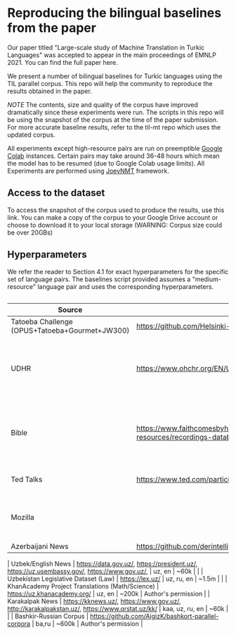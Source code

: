 # Reproducing the bilingual baselines from the paper

Our paper titled "Large-scale study of Machine Translation in Turkic Languages" was accepted to appear in the main proceedings of EMNLP 2021. You can find the full paper here. 

We present a number of bilingual baselines for Turkic languages using the TIL parallel corpus. This repo will help the community to reproduce the results obtained in the paper. 


*NOTE* The contents, size and quality of the corpus have improved dramatically since these experiments were run. The scripts in this repo will be using the snapshot of the corpus at the time of the paper submission. For more accurate baseline results, refer to the til-mt repo which uses the updated corpus.

All experiments except high-resource pairs are run on preemptible [Google Colab](https://colab.research.google.com/notebooks/intro.ipynb#recent=true) instances. Certain pairs may take around 36-48 hours which mean the model has to be resumed (due to Google Colab usage limits). All Experiments are performed using [JoeyNMT](https://github.com/joeynmt/joeynmt) framework.

## Access to the dataset

To access the snapshot of the corpus used to produce the results, use this link. You can make a copy of the corpus to your Google Drive account or choose to download it to your local storage (WARNING: Corpus size could be over 20GBs)


## Hyperparameters

We refer the reader to Section 4.1 for exact hyperparameters for the specific set of language pairs. The baselines script provided assumes a "medium-resource" language pair and uses the corresponding hyperparameters. 


##
| Source                           | Link                                              | Languages  | Size  | Licence/Usage                                      |
|----------------------------------|---------------------------------------------------|------------|-------|----------------------------------------------------|
| Tatoeba Challenge (OPUS+Tatoeba+Gourmet+JW300) | https://github.com/Helsinki-NLP/Tatoeba-Challenge | tr, uz, ka | ~40m  | https://creativecommons.org/licenses/by-nc-sa/4.0/ |
| UDHR                                 |    https://www.ohchr.org/EN/UDHR/Pages/SearchByLang.aspx                       | alt, ba, az, cv, cjs, crh, en, gag, kaa, kjh, kk, ky, sah, slr, tk, tt, ug, uz, tr           |      ~100 per direction |                                                    |
| Bible                                |      https://www.faithcomesbyhearing.com/audio-bible-resources/recordings-database                    | alt, ba, az, cjs,cv, crh, en, gag, kaa, kjh, kk, ky, sah, tk, tt, ug, uz, tr           |      ~9k per direction |                                                    |
| Ted Talks                                |      https://www.ted.com/participate/translate/our-languages    | az, en, kk, ky, ru, tt, tr, tt, uz, ug   |      ~600k |  https://www.ted.com/about/our-organization/our-policies-terms/ted-com-terms-of-use    |
| Mozilla    |          | az, ba, cv, en, kk, ky, sah, tk, tt, ug, uz, tr, ru          |      ~300 per direction |  https://www.mozilla.org/en-US/about/legal/terms/mozilla/    |
| Azerbaijani News    |    https://github.com/derintelligence/en-az-parallel-corpus      | az, en |      ~68k | Author's permission |

| Uzbek/English News   |   https://data.gov.uz/,  https://president.uz/, https://uz.usembassy.gov/,  https://www.gov.uz/,      | uz, en |      ~60k |  |
| Uzbekistan Legislative Dataset (Law)   |    https://lex.uz/  | uz, ru, en |      ~1.5m |  |
| KhanAcademy Project Translations (Math/Science)   |    https://uz.khanacademy.org/ | uz, en |      ~200k | Author's permission |
| Karakalpak News   |  https://kknews.uz/, https://www.gov.uz/, http://karakalpakstan.uz/, https://www.qrstat.uz/kk/   | kaa, uz, ru, en |      ~60k | |
| Bashkir-Russian Corpus   | https://github.com/AigizK/bashkort-parallel-corpora  | ba,ru |      ~600k | Author's permission |







